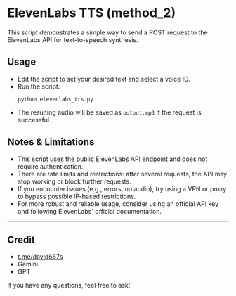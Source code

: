 # ElevenLabs TTS (method_2)

This script demonstrates a simple way to send a POST request to the ElevenLabs API for text-to-speech synthesis.

## Usage

- Edit the script to set your desired text and select a voice ID.
- Run the script:
  ```
  python elevenlabs_tts.py
  ```
- The resulting audio will be saved as `output.mp3` if the request is successful.

## Notes & Limitations

- This script uses the public ElevenLabs API endpoint and does not require authentication.
- There are rate limits and restrictions: after several requests, the API may stop working or block further requests.
- If you encounter issues (e.g., errors, no audio), try using a VPN or proxy to bypass possible IP-based restrictions.
- For more robust and reliable usage, consider using an official API key and following ElevenLabs' official documentation.

---

## Credit

- [t.me/david667s](https://t.me/david667s)
- Gemini
- GPT

If you have any questions, feel free to ask!
